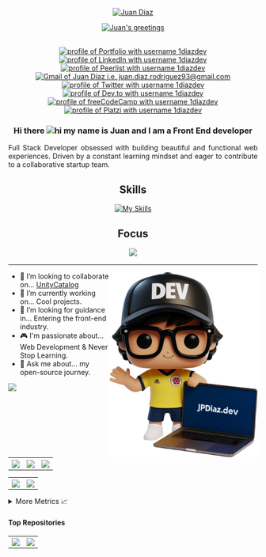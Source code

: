<div align="center">
  <p>
    <a href="https://github.com/JuanPabloDiaz">
      <img src="https://readme-typing-svg.demolab.com?font=Fira+Code&size=22&duration=1&pause=1000&center=true&vCenter=true&repeat=false&random=false&width=510&height=25&lines=Juan+Diaz" alt="Juan Diaz"/></a>
  </p>

  <p>
    <a href="https://github.com/JuanPabloDiaz">
      <img src="https://readme-typing-svg.demolab.com?font=Fira+Code&size=22&pause=1000&center=true&vCenter=true&random=false&width=550&height=30&lines=Hello+there!;💻+I'm+a+passionate+Full+Stack+Developer+💻;🚀+Open+Source+Enthusiast+🚀;📚+Always+learning+new+things+📚;⚡+Happy+coding+⚡" alt="Juan's greetings"/></a>
  </p>
</div>

<!-- How To Reach Me -->
<div align="center">
  <!-- <img src="https://api.visitorbadge.io/api/visitors?path=https%3A%2F%2Fgithub.com%2F1diazdev%2F1diazdev&label=VISITORS&labelColor=%23000&countColor=%230A0209" /> -->
  <br>
  <a href="https://www.jpdiaz.dev"><img src="https://img.shields.io/badge/Portfolio-d5d5d5?style=for-the-badge&logo=vercel&logoColor=0A0209" alt="profile of Portfolio with username 1diazdev" /></a>
  <a href="https://www.linkedin.com/in/1diazdev/"><img src="https://img.shields.io/badge/LinkedIn-d5d5d5?style=for-the-badge&logo=linkedin&logoColor=0A0209" alt="profile of LinkedIn with username 1diazdev" /></a>
  <a href="https://peerlist.io/1diazdev"><img src="https://img.shields.io/badge/peerlist-d5d5d5?style=for-the-badge&logo=peerlist&logoColor=0A0209" alt="profile of Peerlist with username 1diazdev" ></a>
  <a href="mailto:juan.diaz.rodriguez93@gmail.com"><img src="https://img.shields.io/badge/Gmail-d5d5d5?style=for-the-badge&logo=gmail&logoColor=0A0209" alt="Gmail of Juan Diaz i.e.   juan.diaz.rodriguez93@gmail.com" /></a>
  <a href="https://twitter.com/JuanDiaz_427"><img src="https://img.shields.io/badge/Twitter-d5d5d5?style=for-the-badge&logo=x&logoColor=0A0209" alt="profile of Twitter with username 1diazdev" ></a>
  <a href="https://dev.to/1diazdev"><img src="https://img.shields.io/badge/dev.to-d5d5d5?style=for-the-badge&logo=devdotto&logoColor=0A0209" alt="profile of Dev.to with username 1diazdev" /></a>
  <a href="https://www.freecodecamp.org/1diazdev"><img src="https://img.shields.io/badge/freeCodeCamp-d5d5d5?style=for-the-badge&logo=freecodecamp&logoColor=0A0209" alt="profile of freeCodeCamp with username 1diazdev" /></a>
  <a href="https://platzi.com/p/1diazdev/"><img src="https://img.shields.io/badge/Platzi-d5d5d5?style=for-the-badge&logo=platzi&logoColor=0A0209" alt="profile of Platzi with username 1diazdev" /></a>
</div>

<!-- # Hello 👋 -->

<div align="center">

### Hi there <img src="https://user-images.githubusercontent.com/1303154/88677602-1635ba80-d120-11ea-84d8-d263ba5fc3c0.gif" width="28px" alt="hi"> my name is Juan and I am a Front End developer

</div>

<p align="justify">Full Stack Developer obsessed with building beautiful and functional web experiences. Driven by a constant learning mindset and eager to contribute to a collaborative startup team.</p>

<!-- ### 🎯 Some technologies I use: -->
<div align="center">

<h2 align="center">Skills</h2>

[![My Skills](https://go-skill-icons.vercel.app/api/icons?i=js,ts,python,react,next,astro,mysql,jekyll,git,tailwind,sass)](https://jpdiaz.dev)

<h2 align="center">Focus</h2>

![](https://go-skill-icons.vercel.app/api/icons?i=databricks,spark,sparksql,unitycatalog,aws,azure,pandas,pytorch,mlflow,delta)

</div>

<hr>

 <a href="https://jpdiaz.dev">
    <img align="right" src="assets/images/avatar.svg" width="300">
  </a>

<!-- ## About Me -->

- 👯 I’m looking to collaborate on... [UnityCatalog](https://github.com/unitycatalog/unitycatalog)
- 📆 I’m currently working on... Cool projects.
- 🤔 I’m looking for guidance in... Entering the front-end industry.
- 🎮 I'm passionate about... Web Development & Never Stop Learning.
- 💬 Ask me about... my open-source journey.
  <!-- - 🌱 I’m currently learning ...  -->
  <!-- - 🤔 I’m looking for help with... front end. ⚡-->

<a href="https://github.com/JuanPabloDiaz?tab=repositories">
<img src="https://streak-stats.demolab.com?user=JuanPabloDiaz&theme=dark&hide_border=true" /></a>

<!-- <a href="https://github.com/JuanPabloDiaz?tab=repositories"><img align="center" src="https://github-readme-stats.vercel.app/api?username=JuanPabloDiaz&show_icons=true&include_all_commits=true&theme=dark&hide_border=true&rank_icon=github" alt="Anurag's github stats" /></a> -->

<table>
  <tr>
    <td><a href="https://github.com/JuanPabloDiaz"><img align="center" src="http://github-profile-summary-cards.vercel.app/api/cards/stats?username=JuanPabloDiaz&theme=dark" height="220em" /></a></td>
    <td><a href="https://github.com/JuanPabloDiaz"><img align="center" src="http://github-profile-summary-cards.vercel.app/api/cards/repos-per-language?username=JuanPabloDiaz&exclude=Jupyter%20Notebook&theme=dark" height="220em" /></a></td>
    <td><a href="https://github.com/JuanPabloDiaz?tab=repositories"><img align="center" src="https://github-readme-stats.vercel.app/api/top-langs/?username=JuanPabloDiaz&layout=compact&theme=dark&hide=jupyter%20notebook,scss,ruby,shell,python&hide_border=true" height="220em" /></a></td>
  </tr>
</table>

<table>
  <tr>
    <td><a href="https://github.com/JuanPabloDiaz"><img align="center" src="https://github-contributor-stats.vercel.app/api?username=JuanPabloDiaz&limit=5&combine_all_yearly_contributions=true&theme=dark&hide_border=true&custom_title=Top%20Contributed%20Repo" height="200em" /></a>
    </td>
    <td><a href="https://github.com/JuanPabloDiaz"><img align="center" src="http://github-profile-summary-cards.vercel.app/api/cards/profile-details?username=JuanPabloDiaz&theme=dark" height="180em" /></a>
    </td>
  </tr>
</table>

<!-- <div align="center"> -->
<!-- <img align="center" src="http://github-profile-summary-cards.vercel.app/api/cards/productive-time?username=JuanPabloDiaz&theme=dark" height="200em" /> -->
<!-- <img align="center" src="http://github-profile-summary-cards.vercel.app/api/cards/most-commit-language?username=JuanPabloDiaz&exclude=Jupyter%20Notebook&theme=dark" height="200em" /> -->
<!-- <img align="center" src="https://github-readme-activity-graph.vercel.app/graph?username=JuanPabloDiaz&theme=high-contrast&hide_border=true" height="200em"/> -->
<!-- </div> -->

<details>
<summary> More Metrics 📈</summary>
<p align="center"><img src="/github-metrics.svg" alt="Metrics" width="400"></p>
</details>

#### Top Repositories

<!-- <a href="https://github.com/JuanPabloDiaz/doc">
<img align="center" height="135" width="300"
src="https://github-readme-stats.vercel.app/api/pin/?username=JuanPabloDiaz&repo=doc&theme=dark&hide_border=true" />
</a> -->

<table>
  <tr>
    <td>
      <a href="https://github.com/tech-conferences/conference-data"><img align="center" height="135" src="https://github-readme-stats.vercel.app/api/pin/?username=tech-conferences&repo=conference-data&theme=dark&hide_border=true" /></a>
    </td>
    <td>
      <a href="https://github.com/JuanPabloDiaz/freecodecamp"><img align="center" height="135" src="https://github-readme-stats.vercel.app/api/pin/?username=JuanPabloDiaz&repo=freecodecamp&theme=dark&hide_border=true" /></a>
    </td>
  </tr>
</table>

<!-- **************** RESOURCES *************** -->

<!--  - icons...  https://simpleicons.org/ | https://devicon.dev/ |   https://gist.github.com/rxaviers/7360908
  - Company logos...    https://home.aveek.io/GitHub-Profile-Badges/
  Github Generators....
  https://gprm.itsvg.in/  |  https://rahuldkjain.github.io/gh-profile-readme-generator/ -->

  <!-- To generate the avatar >> https://designer.microsoft.com/image-creator?p=Funko+figure+of+%5Ban+activity+or+role%5D%2C+%5Bfemale+or+male%5D%2C+called+%5BName%5D%2C+wearing+a+%5Bspecific+clothes+and+glasses%5D%2C+%5Bspecific+hair%5D+and+has+%5Baccessories%5D.+Holding+a+%5Bsomething%5D.+The+Funko+is+displayed+inside+a+Funko+box+with+%5Btext%5D+text+and+%5Blogo%5D+logo+for+the+box%2C+allowing+visibility+of+the+figure%2C+typography%2C+3D+render -->
  <!-- The Prompt I used to generate the avatar:
   Funko figure of Developer, Male, called Juan Diaz, wearing glasses, Colombia Football Shirt and short, has hat facing forward with the text dev on it. Holding a laptop with the screen facing forward, the screen displays the text jpdiaz.dev. Waving of the hand with the other hand. The Funko is displayed with no background. it has a friendly smile. allowing visibility of the figure, typography, 3D render -->
